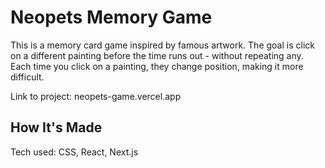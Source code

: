 # Neopets Memory Game

This is a memory card game inspired by famous artwork. The goal is click on a different painting before the time runs out - without repeating any. Each time you click on a painting, they change position, making it more difficult.

Link to project: neopets-game.vercel.app


## How It's Made

Tech used: CSS, React, Next.js
